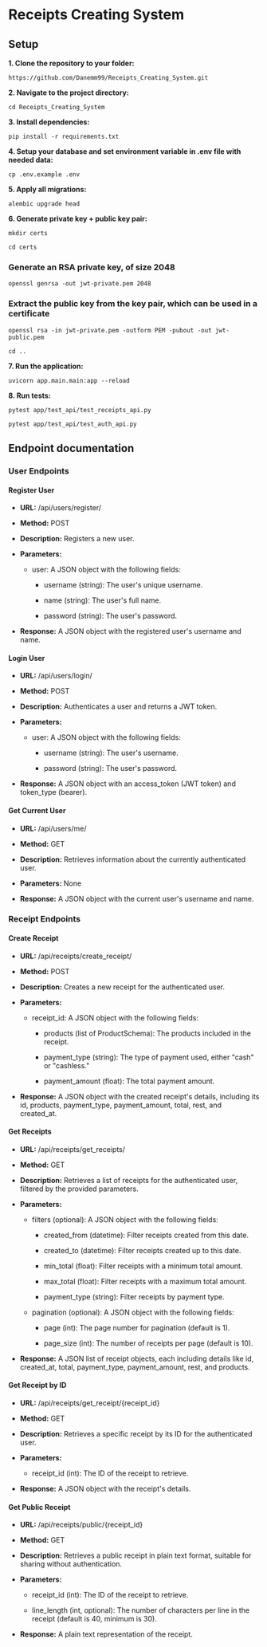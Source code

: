# Receipts Creating System

## Setup

**1. Clone the repository to your folder:**
```commandline
https://github.com/Danemm99/Receipts_Creating_System.git
```

**2. Navigate to the project directory:**
```commandline
cd Receipts_Creating_System
```

**3. Install dependencies:**

```commandline
pip install -r requirements.txt
```

**4. Setup your database and set environment variable in .env file with needed data:**

```commandline
cp .env.example .env
```

**5. Apply all migrations:**

```commandline
alembic upgrade head
```

**6. Generate private key + public key pair:**

```commandline
mkdir certs
```

```commandline
cd certs
```

### Generate an RSA private key, of size 2048
```commandline
openssl genrsa -out jwt-private.pem 2048
```

### Extract the public key from the key pair, which can be used in a certificate
```commandline
openssl rsa -in jwt-private.pem -outform PEM -pubout -out jwt-public.pem
```

```commandline
cd ..
```

**7. Run the application:**

```commandline
uvicorn app.main.main:app --reload
```

**8. Run tests:**

```commandline
pytest app/test_api/test_receipts_api.py
```

```commandline
pytest app/test_api/test_auth_api.py
```

## Endpoint documentation

### **User Endpoints**

#### **Register User**

*   **URL:** /api/users/register/
    
*   **Method:** POST
    
*   **Description:** Registers a new user.
    
*   **Parameters:**
    
    *   user: A JSON object with the following fields:
        
        *   username (string): The user's unique username.
            
        *   name (string): The user's full name.
            
        *   password (string): The user's password.
            
*   **Response:** A JSON object with the registered user's username and name.
    

#### **Login User**

*   **URL:** /api/users/login/
    
*   **Method:** POST
    
*   **Description:** Authenticates a user and returns a JWT token.
    
*   **Parameters:**
    
    *   user: A JSON object with the following fields:
        
        *   username (string): The user's username.
            
        *   password (string): The user's password.
            
*   **Response:** A JSON object with an access\_token (JWT token) and token\_type (bearer).
    

#### **Get Current User**

*   **URL:** /api/users/me/
    
*   **Method:** GET
    
*   **Description:** Retrieves information about the currently authenticated user.
    
*   **Parameters:** None
    
*   **Response:** A JSON object with the current user's username and name.
    

### **Receipt Endpoints**

#### **Create Receipt**

*   **URL:** /api/receipts/create\_receipt/
    
*   **Method:** POST
    
*   **Description:** Creates a new receipt for the authenticated user.
    
*   **Parameters:**
    
    *   receipt\_id: A JSON object with the following fields:
        
        *   products (list of ProductSchema): The products included in the receipt.
            
        *   payment\_type (string): The type of payment used, either "cash" or "cashless."
            
        *   payment\_amount (float): The total payment amount.
            
*   **Response:** A JSON object with the created receipt's details, including its id, products, payment\_type, payment\_amount, total, rest, and created\_at.
    

#### **Get Receipts**

*   **URL:** /api/receipts/get\_receipts/
    
*   **Method:** GET
    
*   **Description:** Retrieves a list of receipts for the authenticated user, filtered by the provided parameters.
    
*   **Parameters:**
    
    *   filters (optional): A JSON object with the following fields:
        
        *   created\_from (datetime): Filter receipts created from this date.
            
        *   created\_to (datetime): Filter receipts created up to this date.
            
        *   min\_total (float): Filter receipts with a minimum total amount.
            
        *   max\_total (float): Filter receipts with a maximum total amount.
            
        *   payment\_type (string): Filter receipts by payment type.
            
    *   pagination (optional): A JSON object with the following fields:
        
        *   page (int): The page number for pagination (default is 1).
            
        *   page\_size (int): The number of receipts per page (default is 10).
            
*   **Response:** A JSON list of receipt objects, each including details like id, created\_at, total, payment\_type, payment\_amount, rest, and products.
    

#### **Get Receipt by ID**

*   **URL:** /api/receipts/get\_receipt/{receipt\_id}
    
*   **Method:** GET
    
*   **Description:** Retrieves a specific receipt by its ID for the authenticated user.
    
*   **Parameters:**
    
    *   receipt\_id (int): The ID of the receipt to retrieve.
        
*   **Response:** A JSON object with the receipt's details.
    

#### **Get Public Receipt**

*   **URL:** /api/receipts/public/{receipt\_id}
    
*   **Method:** GET
    
*   **Description:** Retrieves a public receipt in plain text format, suitable for sharing without authentication.
    
*   **Parameters:**
    
    *   receipt\_id (int): The ID of the receipt to retrieve.
        
    *   line\_length (int, optional): The number of characters per line in the receipt (default is 40, minimum is 30).
        
*   **Response:** A plain text representation of the receipt.












